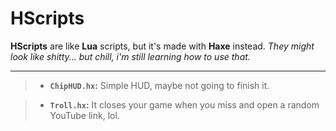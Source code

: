 # HScripts
**HScripts** are like **Lua** scripts, but it's made with **Haxe** instead. *They might look like shitty... but chill, i'm still learning how to use that.*
<hr>

> - **`ChipHUD.hx`:** Simple HUD, maybe not going to finish it.

>- **`Troll.hx`:** It closes your game when you miss and open a random YouTube link, lol.
